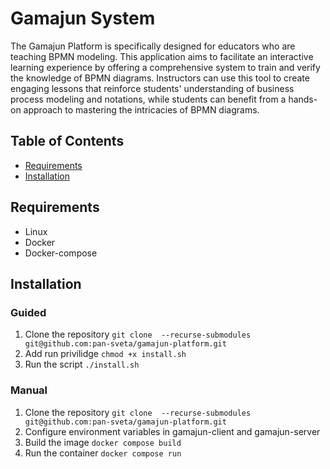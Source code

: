 # Gamajun System

The Gamajun Platform is specifically designed for educators who are teaching BPMN modeling.
This application aims to facilitate an interactive learning experience by offering a comprehensive system to train and verify the knowledge of BPMN diagrams.
Instructors can use this tool to create engaging lessons that reinforce students' understanding of business process modeling and notations, while students can benefit from a hands-on approach to mastering the intricacies of BPMN diagrams.

## Table of Contents

- [Requirements](#requirements)
- [Installation](#installation)

## Requirements
- Linux
- Docker
- Docker-compose

## Installation
### Guided 
1. Clone the repository ```git clone  --recurse-submodules git@github.com:pan-sveta/gamajun-platform.git```
2. Add run privilidge ```chmod +x install.sh```
3. Run the script ```./install.sh```

### Manual 
1. Clone the repository ```git clone  --recurse-submodules git@github.com:pan-sveta/gamajun-platform.git```
2. Configure environment variables in gamajun-client and gamajun-server
3. Build the image ```docker compose build```
4. Run the container ```docker compose run```

